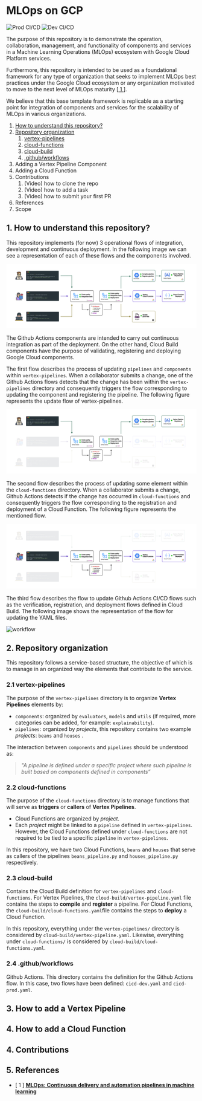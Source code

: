 # MLOps on GCP

![Prod CI/CD](https://github.com/ferneutron/mlops-gcp/actions/workflows/cicd-prod.yaml/badge.svg)
![Dev CI/CD](https://github.com/ferneutron/mlops-gcp/actions/workflows/cicd-dev.yaml/badge.svg)


The purpose of this repository is to demonstrate the operation, collaboration, management, and functionality of components and services in a Machine Learning Operations (MLOps) ecosystem with Google Cloud Platform services.

Furthermore, this repository is intended to be used as a foundational framework for any type of organization that seeks to implement MLOps best practices under the Google Cloud ecosystem or any organization motivated to move to the next level of MLOps maturity [[ 1 ](https://cloud.google.com/architecture/mlops-continuous-delivery-and-automation-pipelines-in-machine-learning)].

We believe that this base template framework is replicable as a starting point for integration of components and services for the scalability of MLOps in various organizations.

1. [How to understand this repository?](#1-how-to-understand-this-repository)
2. [Repository organization](#2-repository-organization)
    1. [vertex-pipelines](#21-vertex-pipelines)
    2. [cloud-functions](#22-cloud-functions)
    3. [cloud-build](#23-cloud-build)
    4. [.github/workflows](#24-githubworkflows)
3. Adding a Vertex Pipeline Component
4. Adding a Cloud Function
5. Contributions
    1. (Video) how to clone the repo
    2. (Video) how to add a task
    3. (Video) how to submit your first PR
6. References
7. Scope

## 1. How to understand this repository?

This repository implements (for now) 3 operational flows of integration, development and continuous deployment. In the following image we can see a representation of each of these flows and the components involved.

![workflow](img/full-flow.jpg)

The Github Actions components are intended to carry out continuous integration as part of the deployment. On the other hand, Cloud Build components have the purpose of validating, registering and deploying Google Cloud components.

The first flow describes the process of updating `pipelines` and `components` within `vertex-pipelines`. When a collaborator submits a change, one of the Github Actions flows detects that the change has been within the `vertex-pipelines` directory and consequently triggers the flow corresponding to updating the component and registering the pipeline. The following figure represents the update flow of vertex-pipelines.

![workflow](img/first-flow.jpg)

The second flow describes the process of updating some element within the `cloud-functions` directory. When a collaborator submits a change, Github Actions detects if the change has occurred in `cloud-functions` and consequently triggers the flow corresponding to the registration and deployment of a Cloud Function. The following figure represents the mentioned flow.

![workflow](img/second-flow.jpg)

The third flow describes the flow to update Github Actions CI/CD flows such as the verification, registration, and deployment flows defined in Cloud Build. The following image shows the representation of the flow for updating the YAML files.

![workflow](img/third-flow.jpg)

## 2. Repository organization

This repository follows a service-based structure, the objective of which is to manage in an organized way the elements that contribute to the service.

### 2.1 vertex-pipelines

The purpose of the `vertex-pipelines` directory is to organize **Vertex Pipelines** elements by:

- `components`: organized by `evaluators`, `models` and `utils`  (if required, more categories can be added, for example: `explainability`).
- `pipelines`: organized by *projects*, this repository contains two example *projects*: `beans` and `houses` .

The interaction between `components` and `pipelines` should be understood as:

> *"A pipeline is defined under a specific project where such pipeline is built based on components defined in components”*
>

### 2.2 cloud-functions

The purpose of the `cloud-functions` directory is to manage functions that will serve as **triggers** or **callers** of **Vertex Pipelines**.

- Cloud Functions are organized by *project*.
- Each *project* might be linked to a `pipeline` defined in `vertex-pipelines`. However, the Cloud Functions defined under  `cloud-functions` are not required to be tied to a specific `pipeline` in `vertex-pipelines`.

In this repository, we have two Cloud Functions, `beans` and `houses` that serve as callers of the pipelines `beans_pipeline.py` and `houses_pipeline.py` respectively.

### 2.3 cloud-build

Contains the Cloud Build definition for `vertex-pipelines` and `cloud-functions`. For Vertex Pipelines, the `cloud-build/vertex-pipeline.yaml` file contains the steps to **compile** and **register** a pipeline. For Cloud Functions, the `cloud-build/cloud-functions.yaml`file contains the steps to **deploy** a Cloud Function.

In this repository, everything under the `vertex-pipelines/` directory is considered by `cloud-build/vertex-pipeline.yaml`. Likewise, everything under `cloud-functions/` is considered by `cloud-build/cloud-functions.yaml`.

### 2.4 .github/workflows

Github Actions. This directory contains the definition for the Github Actions flow. In this case, two flows have been defined: `cicd-dev.yaml` and `cicd-prod.yaml`.

## 3. How to add a Vertex Pipeline

## 4. How to add a Cloud Function

## 4. Contributions

## 5. References

- [ 1 ] [**MLOps: Continuous delivery and automation pipelines in machine learning**](https://cloud.google.com/architecture/mlops-continuous-delivery-and-automation-pipelines-in-machine-learning)
